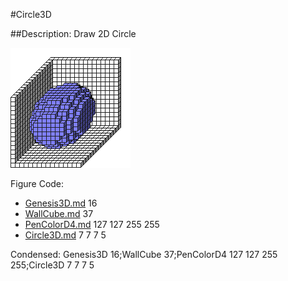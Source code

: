 #Circle3D

##Description: Draw 2D Circle <x> <y> <z> <radius>

![](Circle3D.png)

Figure Code:
- [Genesis3D.md](Genesis3D) 16
- [WallCube.md](WallCube) 37
- [PenColorD4.md](PenColorD4) 127 127 255 255
- [Circle3D.md](Circle3D) 7 7 7 5

Condensed: Genesis3D 16;WallCube 37;PenColorD4 127 127 255 255;Circle3D 7 7 7 5

